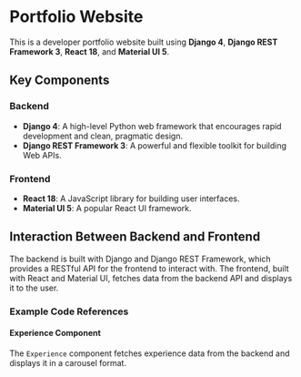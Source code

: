 # Portfolio Website

This is a developer portfolio website built using **Django 4**, **Django REST Framework 3**, **React 18**, and **Material UI 5**.

## Key Components

### Backend
- **Django 4**: A high-level Python web framework that encourages rapid development and clean, pragmatic design.
- **Django REST Framework 3**: A powerful and flexible toolkit for building Web APIs.

### Frontend
- **React 18**: A JavaScript library for building user interfaces.
- **Material UI 5**: A popular React UI framework.

## Interaction Between Backend and Frontend

The backend is built with Django and Django REST Framework, which provides a RESTful API for the frontend to interact with. The frontend, built with React and Material UI, fetches data from the backend API and displays it to the user.

### Example Code References

#### Experience Component
The `Experience` component fetches experience data from the backend and displays it in a carousel format.
